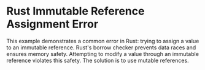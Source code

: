 # Rust Immutable Reference Assignment Error

This example demonstrates a common error in Rust: trying to assign a value to an immutable reference.  Rust's borrow checker prevents data races and ensures memory safety.  Attempting to modify a value through an immutable reference violates this safety. The solution is to use mutable references.